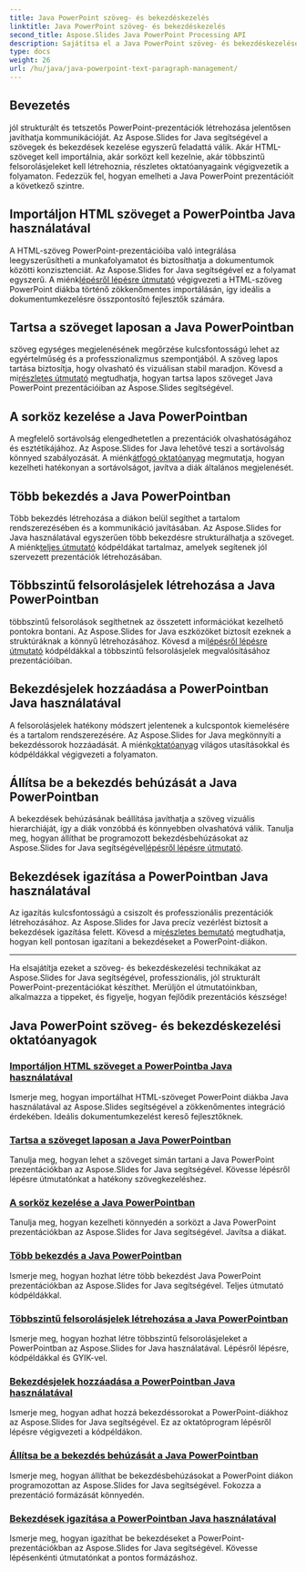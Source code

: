 ```yaml
---
title: Java PowerPoint szöveg- és bekezdéskezelés
linktitle: Java PowerPoint szöveg- és bekezdéskezelés
second_title: Aspose.Slides Java PowerPoint Processing API
description: Sajátítsa el a Java PowerPoint szöveg- és bekezdéskezelését az Aspose.Slides segítségével. Tanulja meg a HTML szöveg importálását, a sorközök kezelését, a felsorolásjelek létrehozását és a bekezdések igazítását.
type: docs
weight: 26
url: /hu/java/java-powerpoint-text-paragraph-management/
---
```

## Bevezetés

jól strukturált és tetszetős PowerPoint-prezentációk létrehozása jelentősen javíthatja kommunikációját. Az Aspose.Slides for Java segítségével a szövegek és bekezdések kezelése egyszerű feladattá válik. Akár HTML-szöveget kell importálnia, akár sorközt kell kezelnie, akár többszintű felsorolásjeleket kell létrehoznia, részletes oktatóanyagaink végigvezetik a folyamaton. Fedezzük fel, hogyan emelheti a Java PowerPoint prezentációit a következő szintre.

## Importáljon HTML szöveget a PowerPointba Java használatával
 A HTML-szöveg PowerPoint-prezentációiba való integrálása leegyszerűsítheti a munkafolyamatot és biztosíthatja a dokumentumok közötti konzisztenciát. Az Aspose.Slides for Java segítségével ez a folyamat egyszerű. A miénk[lépésről lépésre útmutató](./import-html-text-powerpoint-java/) végigvezeti a HTML-szöveg PowerPoint diákba történő zökkenőmentes importálásán, így ideális a dokumentumkezelésre összpontosító fejlesztők számára.

## Tartsa a szöveget laposan a Java PowerPointban
 szöveg egységes megjelenésének megőrzése kulcsfontosságú lehet az egyértelműség és a professzionalizmus szempontjából. A szöveg lapos tartása biztosítja, hogy olvasható és vizuálisan stabil maradjon. Kövesd a mi[részletes útmutató](./keep-text-flat-java-powerpoint/) megtudhatja, hogyan tartsa lapos szöveget Java PowerPoint prezentációiban az Aspose.Slides segítségével.

## A sorköz kezelése a Java PowerPointban
 A megfelelő sortávolság elengedhetetlen a prezentációk olvashatóságához és esztétikájához. Az Aspose.Slides for Java lehetővé teszi a sortávolság könnyed szabályozását. A miénk[átfogó oktatóanyag](./manage-line-spacing-java-powerpoint/) megmutatja, hogyan kezelheti hatékonyan a sortávolságot, javítva a diák általános megjelenését.

## Több bekezdés a Java PowerPointban
 Több bekezdés létrehozása a diákon belül segíthet a tartalom rendszerezésében és a kommunikáció javításában. Az Aspose.Slides for Java használatával egyszerűen több bekezdésre strukturálhatja a szöveget. A miénk[teljes útmutató](./multiple-paragraphs-java-powerpoint/) kódpéldákat tartalmaz, amelyek segítenek jól szervezett prezentációk létrehozásában.

## Többszintű felsorolásjelek létrehozása a Java PowerPointban
 többszintű felsorolások segíthetnek az összetett információkat kezelhető pontokra bontani. Az Aspose.Slides for Java eszközöket biztosít ezeknek a struktúráknak a könnyű létrehozásához. Kövesd a mi[lépésről lépésre útmutató](./create-multilevel-bullets-java-powerpoint/) kódpéldákkal a többszintű felsorolásjelek megvalósításához prezentációiban.

## Bekezdésjelek hozzáadása a PowerPointban Java használatával
 A felsorolásjelek hatékony módszert jelentenek a kulcspontok kiemelésére és a tartalom rendszerezésére. Az Aspose.Slides for Java megkönnyíti a bekezdéssorok hozzáadását. A miénk[oktatóanyag](./add-paragraph-bullets-powerpoint-java/) világos utasításokkal és kódpéldákkal végigvezeti a folyamaton.

## Állítsa be a bekezdés behúzását a Java PowerPointban
 A bekezdések behúzásának beállítása javíthatja a szöveg vizuális hierarchiáját, így a diák vonzóbbá és könnyebben olvashatóvá válik. Tanulja meg, hogyan állíthat be programozott bekezdésbehúzásokat az Aspose.Slides for Java segítségével[lépésről lépésre útmutató](./set-paragraph-indent-java-powerpoint/).

## Bekezdések igazítása a PowerPointban Java használatával
Az igazítás kulcsfontosságú a csiszolt és professzionális prezentációk létrehozásához. Az Aspose.Slides for Java precíz vezérlést biztosít a bekezdések igazítása felett. Kövesd a mi[részletes bemutató](./align-paragraphs-powerpoint-java/) megtudhatja, hogyan kell pontosan igazítani a bekezdéseket a PowerPoint-diákon.

---

Ha elsajátítja ezeket a szöveg- és bekezdéskezelési technikákat az Aspose.Slides for Java segítségével, professzionális, jól strukturált PowerPoint-prezentációkat készíthet. Merüljön el útmutatóinkban, alkalmazza a tippeket, és figyelje, hogyan fejlődik prezentációs készsége!
## Java PowerPoint szöveg- és bekezdéskezelési oktatóanyagok
### [Importáljon HTML szöveget a PowerPointba Java használatával](./import-html-text-powerpoint-java/)
Ismerje meg, hogyan importálhat HTML-szöveget PowerPoint diákba Java használatával az Aspose.Slides segítségével a zökkenőmentes integráció érdekében. Ideális dokumentumkezelést kereső fejlesztőknek.
### [Tartsa a szöveget laposan a Java PowerPointban](./keep-text-flat-java-powerpoint/)
Tanulja meg, hogyan lehet a szöveget simán tartani a Java PowerPoint prezentációkban az Aspose.Slides for Java segítségével. Kövesse lépésről lépésre útmutatónkat a hatékony szövegkezeléshez.
### [A sorköz kezelése a Java PowerPointban](./manage-line-spacing-java-powerpoint/)
Tanulja meg, hogyan kezelheti könnyedén a sorközt a Java PowerPoint prezentációkban az Aspose.Slides for Java segítségével. Javítsa a diákat.
### [Több bekezdés a Java PowerPointban](./multiple-paragraphs-java-powerpoint/)
Ismerje meg, hogyan hozhat létre több bekezdést Java PowerPoint prezentációkban az Aspose.Slides for Java segítségével. Teljes útmutató kódpéldákkal.
### [Többszintű felsorolásjelek létrehozása a Java PowerPointban](./create-multilevel-bullets-java-powerpoint/)
Ismerje meg, hogyan hozhat létre többszintű felsorolásjeleket a PowerPointban az Aspose.Slides for Java használatával. Lépésről lépésre, kódpéldákkal és GYIK-vel.
### [Bekezdésjelek hozzáadása a PowerPointban Java használatával](./add-paragraph-bullets-powerpoint-java/)
Ismerje meg, hogyan adhat hozzá bekezdéssorokat a PowerPoint-diákhoz az Aspose.Slides for Java segítségével. Ez az oktatóprogram lépésről lépésre végigvezeti a kódpéldákon.
### [Állítsa be a bekezdés behúzását a Java PowerPointban](./set-paragraph-indent-java-powerpoint/)
Ismerje meg, hogyan állíthat be bekezdésbehúzásokat a PowerPoint diákon programozottan az Aspose.Slides for Java segítségével. Fokozza a prezentáció formázását könnyedén.
### [Bekezdések igazítása a PowerPointban Java használatával](./align-paragraphs-powerpoint-java/)
Ismerje meg, hogyan igazíthat be bekezdéseket a PowerPoint-prezentációkban az Aspose.Slides for Java segítségével. Kövesse lépésenkénti útmutatónkat a pontos formázáshoz.